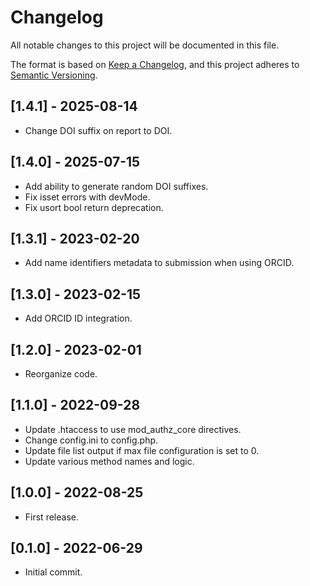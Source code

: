 # Changelog
All notable changes to this project will be documented in this file.

The format is based on [Keep a Changelog](https://keepachangelog.com/en/1.0.0/),
and this project adheres to [Semantic Versioning](https://semver.org/spec/v2.0.0.html).

## [1.4.1] - 2025-08-14
- Change DOI suffix on report to DOI.

## [1.4.0] - 2025-07-15
- Add ability to generate random DOI suffixes.
- Fix isset errors with devMode.
- Fix usort bool return deprecation.

## [1.3.1] - 2023-02-20
- Add name identifiers metadata to submission when using ORCID.

## [1.3.0] - 2023-02-15
- Add ORCID ID integration.

## [1.2.0] - 2023-02-01
- Reorganize code.

## [1.1.0] - 2022-09-28
- Update .htaccess to use mod_authz_core directives.
- Change config.ini to config.php.
- Update file list output if max file configuration is set to 0.
- Update various method names and logic.

## [1.0.0] - 2022-08-25
- First release.

## [0.1.0] - 2022-06-29
- Initial commit.
